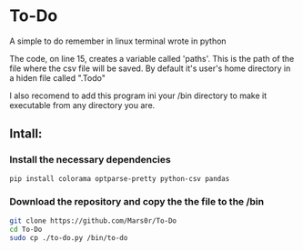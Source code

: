 # To-Do
A simple to do remember in linux terminal wrote in python

The code, on line 15, creates a variable called 'paths'. This is the path of the file where the csv file will be saved. By default it's user's home directory in a hiden file called ".Todo"

I also recomend to add this program ini your /bin directory to make it executable from any directory you are.

## Intall:
### Install the necessary dependencies
```bash
pip install colorama optparse-pretty python-csv pandas
```
### Download the repository and copy the the file to the /bin
```bash
git clone https://github.com/Mars0r/To-Do
cd To-Do
sudo cp ./to-do.py /bin/to-do
```
